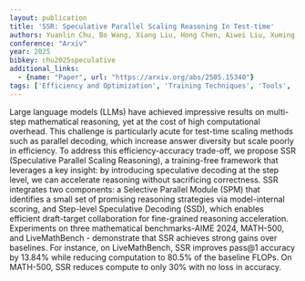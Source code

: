 ```yaml
---
layout: publication
title: 'SSR: Speculative Parallel Scaling Reasoning In Test-time'
authors: Yuanlin Chu, Bo Wang, Xiang Liu, Hong Chen, Aiwei Liu, Xuming Hu
conference: "Arxiv"
year: 2025
bibkey: chu2025speculative
additional_links:
  - {name: "Paper", url: "https://arxiv.org/abs/2505.15340"}
tags: ['Efficiency and Optimization', 'Training Techniques', 'Tools', 'Reinforcement Learning', 'RAG']
---
```

Large language models (LLMs) have achieved impressive results on multi-step mathematical reasoning, yet at the cost of high computational overhead. This challenge is particularly acute for test-time scaling methods such as parallel decoding, which increase answer diversity but scale poorly in efficiency. To address this efficiency-accuracy trade-off, we propose SSR (Speculative Parallel Scaling Reasoning), a training-free framework that leverages a key insight: by introducing speculative decoding at the step level, we can accelerate reasoning without sacrificing correctness. SSR integrates two components: a Selective Parallel Module (SPM) that identifies a small set of promising reasoning strategies via model-internal scoring, and Step-level Speculative Decoding (SSD), which enables efficient draft-target collaboration for fine-grained reasoning acceleration. Experiments on three mathematical benchmarks-AIME 2024, MATH-500, and LiveMathBench - demonstrate that SSR achieves strong gains over baselines. For instance, on LiveMathBench, SSR improves pass@1 accuracy by 13.84% while reducing computation to 80.5% of the baseline FLOPs. On MATH-500, SSR reduces compute to only 30% with no loss in accuracy.
